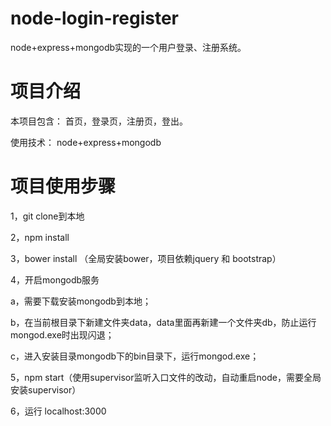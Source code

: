 # node-login-register
node+express+mongodb实现的一个用户登录、注册系统。

# 项目介绍
本项目包含： 首页，登录页，注册页，登出。

使用技术：
node+express+mongodb


# 项目使用步骤
1，git clone到本地

2，npm install

3，bower install （全局安装bower，项目依赖jquery 和 bootstrap）

4，开启mongodb服务

a，需要下载安装mongodb到本地；

b，在当前根目录下新建文件夹data，data里面再新建一个文件夹db，防止运行mongod.exe时出现闪退；

c，进入安装目录mongodb下的bin目录下，运行mongod.exe；

5，npm start（使用supervisor监听入口文件的改动，自动重启node，需要全局安装supervisor）

6，运行 localhost:3000
